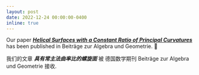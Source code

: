 ```yaml
---
layout: post
date: 2022-12-24 00:00:00-0400
inline: true
---
```


Our paper [***Helical Surfaces with a Constant Ratio of Principal Curvatures***](https://www.huiwang.me/assets/pdf/2022helical-HW.pdf) has been published in Beiträge zur Algebra und Geometrie. :book:

我们的文章 ***具有常主法曲率比的螺旋面*** 被 德国数学期刊 Beiträge zur Algebra und Geometrie 接收.